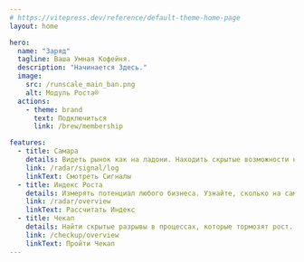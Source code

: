 ```yaml
---
# https://vitepress.dev/reference/default-theme-home-page
layout: home

hero:
  name: "Заряд"
  tagline: Ваша Умная Кофейня.
  description: "Начинается Здесь."
  image:
    src: /runscale_main_ban.png
    alt: Модуль Роста®
  actions:
    - theme: brand
      text: Подключиться
      link: /brew/membership

features:
  - title: Самара
    details: Видеть рынок как на ладони. Находить скрытые возможности на основе тысяч отзывов и данных конкурентов.
    link: /radar/signal/log
    linkText: Смотреть Сигналы
  - title: Индекс Роста
    details: Измерять потенциал любого бизнеса. Узнайте, сколько на самом деле может приносить ваша компания.
    link: /radar/overview
    linkText: Рассчитать Индекс
  - title: Чекап
    details: Найти скрытые разрывы в процессах, которые тормозят рост. Получить 3 конкретных улучшения за 30 дней.
    link: /checkup/overview
    linkText: Пройти Чекап
---
```

